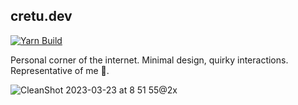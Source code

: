 ## cretu.dev

[![Yarn Build](https://github.com/PrtmPhlp/cretu.dev/actions/workflows/node.js.yml/badge.svg)](https://github.com/PrtmPhlp/cretu.dev/actions/workflows/node.js.yml)

Personal corner of the internet. Minimal design, quirky interactions. Representative of me 💫.

![CleanShot 2023-03-23 at 8 51 55@2x](https://user-images.githubusercontent.com/45521157/227318643-3776fb8c-5c84-41f4-bc0f-5b7ed2e50d03.png)
